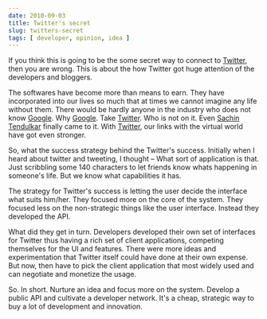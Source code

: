 ```yaml
---
date: 2010-09-03
title: Twitter's secret
slug: twitters-secret
tags: [ developer, opinion, idea ]
---
```




If you think this is going to be the some secret way to connect to [Twitter][1], then you are wrong. This is about the how Twitter got huge attention of the developers and bloggers.

The softwares have become more than means to earn. They have incorporated into our lives so much that at times we cannot imagine any life without them. There would be hardly anyone in the industry who does not know [Google][2]. Why [Google][2]. Take [Twitter][1]. Who is not on it. Even [Sachin Tendulkar][3] finally came to it. With [Twitter][1], our links with the virtual world have got even stronger.

So, what the success strategy behind the Twitter's success. Initially when I heard about twitter and tweeting, I thought – What sort of application is that. Just scribbling some 140 characters to let friends know whats happening in someone's life. But we know what capabilities it has.

The strategy for Twitter's success is letting the user decide the interface what suits him/her. They focused more on the core of the system. They focused less on the non-strategic things like the user interface. Instead they developed the API.

What did they get in turn. Developers developed their own set of interfaces for Twitter thus having a rich set of client applications, competing themselves for the UI and features. There were more ideas and experimentation that Twitter itself could have done at their own expense. But now, then have to pick the client application that most widely used and can negotiate and monetize the usage.

So. In short. Nurture an idea and focus more on the system. Develop a public API and cultivate a developer network. It's a cheap, strategic way to buy a lot of development and innovation.



   [1]: https://www.twitter.com
   [2]: https://en.wikipedia.org/wiki/Google
   [3]: https://en.wikipedia.org/wiki/Sachin_Tendulkar
